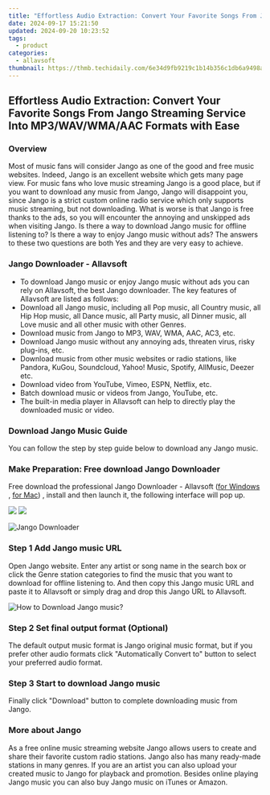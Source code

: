 ```yaml
---
title: "Effortless Audio Extraction: Convert Your Favorite Songs From Jango Streaming Service Into MP3/WAV/WMA/AAC Formats with Ease"
date: 2024-09-17 15:21:50
updated: 2024-09-20 10:23:52
tags:
  - product
categories:
  - allavsoft
thumbnail: https://thmb.techidaily.com/6e34d9fb9219c1b14b356c1db6a9498a7ed2cc88e1f185620d446a2907ce8d78.png
---
```


## Effortless Audio Extraction: Convert Your Favorite Songs From Jango Streaming Service Into MP3/WAV/WMA/AAC Formats with Ease

### Overview

Most of music fans will consider Jango as one of the good and free music websites. Indeed, Jango is an excellent website which gets many page view. For music fans who love music streaming Jango is a good place, but if you want to download any music from Jango, Jango will disappoint you, since Jango is a strict custom online radio service which only supports music streaming, but not downloading. What is worse is that Jango is free thanks to the ads, so you will encounter the annoying and unskipped ads when visiting Jango. Is there a way to download Jango music for offline listening to? Is there a way to enjoy Jango music without ads? The answers to these two questions are both Yes and they are very easy to achieve.

### Jango Downloader - Allavsoft

* To download Jango music or enjoy Jango music without ads you can rely on Allavsoft, the best Jango downloader. The key features of Allavsoft are listed as follows:
* Download all Jango music, including all Pop music, all Country music, all Hip Hop music, all Dance music, all Party music, all Dinner music, all Love music and all other music with other Genres.
* Download music from Jango to MP3, WAV, WMA, AAC, AC3, etc.
* Download Jango music without any annoying ads, threaten virus, risky plug-ins, etc.
* Download music from other music websites or radio stations, like Pandora, KuGou, Soundcloud, Yahoo! Music, Spotify, AllMusic, Deezer etc.
* Download video from YouTube, Vimeo, ESPN, Netflix, etc.
* Batch download music or videos from Jango, YouTube, etc.
* The built-in media player in Allavsoft can help to directly play the downloaded music or video.

### Download Jango Music Guide

You can follow the step by step guide below to download any Jango music.

### Make Preparation: Free download Jango Downloader

Free download the professional Jango Downloader - Allavsoft ([for Windows](https://tools.techidaily.com/allavsoft/products/) , [for Mac](https://tools.techidaily.com/allavsoft/products/)) , install and then launch it, the following interface will pop up.

[![](https://www.allavsoft.com/how-to/../images/how-to/free-download-win.jpg)](https://tools.techidaily.com/allavsoft/products/) [![](https://www.allavsoft.com/how-to/../images/how-to/free-download-mac.jpg)](https://tools.techidaily.com/allavsoft/products/)

![Jango Downloader](https://www.allavsoft.com/how-to/../images/allavsoft/screen-shot-600.jpg)

### Step 1 Add Jango music URL

Open Jango website. Enter any artist or song name in the search box or click the Genre station categories to find the music that you want to download for offline listening to. And then copy this Jango music URL and paste it to Allavsoft or simply drag and drop this Jango URL to Allavsoft.

![How to Download Jango music?](https://www.allavsoft.com/how-to/../images/how-to/download-rtmp-video/download-rtmp-video.jpg)

### Step 2 Set final output format (Optional)

The default output music format is Jango original music format, but if you prefer other audio formats click "Automatically Convert to" button to select your preferred audio format.

### Step 3 Start to download Jango music

Finally click "Download" button to complete downloading music from Jango.

### More about Jango

As a free online music streaming website Jango allows users to create and share their favorite custom radio stations. Jango also has many ready-made stations in many genres. If you are an artist you can also upload your created music to Jango for playback and promotion. Besides online playing Jango music you can also buy Jango music on iTunes or Amazon.

<ins class="adsbygoogle"
     style="display:block"
     data-ad-format="autorelaxed"
     data-ad-client="ca-pub-7571918770474297"
     data-ad-slot="1223367746"></ins>



<ins class="adsbygoogle"
     style="display:block"
     data-ad-client="ca-pub-7571918770474297"
     data-ad-slot="8358498916"
     data-ad-format="auto"
     data-full-width-responsive="true"></ins>
